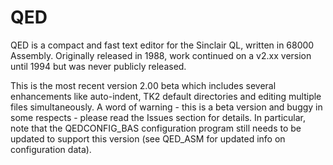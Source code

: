 # QED
QED is a compact and fast text editor for the Sinclair QL, written in 68000 Assembly. Originally released in 1988, work continued on a v2.xx version until 1994 but was never publicly released.

This is the most recent version 2.00 beta which includes several enhancements like auto-indent, TK2 default directories and editing multiple files simultaneously. A word of warning - this is a beta version and buggy in some respects - please read the Issues section for details. In particular, note that the QEDCONFIG_BAS configuration program still needs to be updated to support this version (see QED_ASM for updated info on configuration data).
